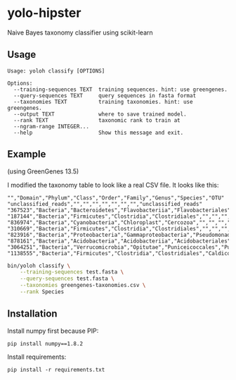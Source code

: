 # yolo-hipster

Naive Bayes taxonomy classifier using scikit-learn

## Usage

```
Usage: yoloh classify [OPTIONS]

Options:
  --training-sequences TEXT  training sequences. hint: use greengenes.
  --query-sequences TEXT     query sequences in fasta format
  --taxonomies TEXT          training taxonomies. hint: use greengenes.
  --output TEXT              where to save trained model.
  --rank TEXT                taxonomic rank to train at
  --ngram-range INTEGER...
  --help                     Show this message and exit.
```

## Example

(using GreenGenes 13.5)

I modified the taxonomy table to look like a real CSV file. It looks like this:

```
"","Domain","Phylum","Class","Order","Family","Genus","Species","OTU"
"unclassified_reads","","","","","","","","unclassified_reads"
"367523","Bacteria","Bacteroidetes","Flavobacteriia","Flavobacteriales","Flavobacteriaceae","Flavobacterium","","367523"
"187144","Bacteria","Firmicutes","Clostridia","Clostridiales","","","","187144"
"836974","Bacteria","Cyanobacteria","Chloroplast","Cercozoa","","","","836974"
"310669","Bacteria","Firmicutes","Clostridia","Clostridiales","","","","310669"
"823916","Bacteria","Proteobacteria","Gammaproteobacteria","Pseudomonadales","Moraxellaceae","Enhydrobacter","","823916"
"878161","Bacteria","Acidobacteria","Acidobacteriia","Acidobacteriales","Acidobacteriaceae","Terriglobus","","878161"
"3064251","Bacteria","Verrucomicrobia","Opitutae","Puniceicoccales","Puniceicoccaceae","Puniceicoccus","","3064251"
"1138555","Bacteria","Firmicutes","Clostridia","Clostridiales","Caldicoprobacteraceae","Caldicoprobacter","","1138555"
```

```sh
bin/yoloh classify \
    --training-sequences test.fasta \
    --query-sequences test.fasta \
    --taxonomies greengenes-taxonomies.csv \
    --rank Species
```

## Installation

Install numpy first because PIP:

`pip install numpy==1.8.2`

Install requirements:

`pip install -r requirements.txt`
